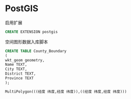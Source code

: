 # PostGIS
启用扩展
```sql
CREATE EXTENSION postgis
```
空间图形数据入库脚本
```sql
CREATE TABLE County_Boundary
(
wkt_geom geometry,
Name TEXT,
City TEXT,
District TEXT,
Province TEXT
);

MultiPolygon(((经度 纬度,经度 纬度)),((经度 纬度,经度 纬度)))
```